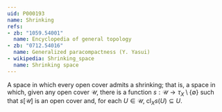 ```yaml
---
uid: P000193
name: Shrinking
refs:
- zb: "1059.54001"
  name: Encyclopedia of general topology
- zb: "0712.54016"
  name: Generalized paracompactness (Y. Yasui)
- wikipedia: Shrinking_space
  name: Shrinking space
---
```


A space in which every open cover admits a shrinking; that is, a space in which, given any open cover $\mathscr U$, there is a function $s : \mathscr U \to \tau_X \setminus \{\emptyset\}$ such that $s[\mathscr U]$ is an open cover and, for each $U \in \mathscr U$, $\mathrm{cl}_X s(U) \subseteq U$.